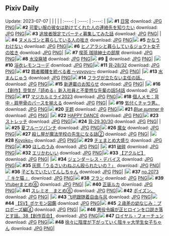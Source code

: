 ## Pixiv Daily
Update: 2023-07-07
|      |      |      |
| :----: | :----: | :----: |
|![](https://pixiv.microyu.workers.dev/c/240x480/img-master/img/2023/07/05/00/00/29/109625298_p0_master1200.jpg) **#1** [日常](https://www.pixiv.net/artworks/109625298) download: [JPG](https://pixiv.microyu.workers.dev/img-original/img/2023/07/05/00/00/29/109625298_p0.jpg) [PNG](https://pixiv.microyu.workers.dev/img-original/img/2023/07/05/00/00/29/109625298_p0.png)|![](https://pixiv.microyu.workers.dev/c/240x480/img-master/img/2023/07/05/18/00/52/109643548_p0_master1200.jpg) **#2** [可愛い服の彼女は助けてくれた人の連絡先を知りたい](https://www.pixiv.net/artworks/109643548) download: [JPG](https://pixiv.microyu.workers.dev/img-original/img/2023/07/05/18/00/52/109643548_p0.jpg) [PNG](https://pixiv.microyu.workers.dev/img-original/img/2023/07/05/18/00/52/109643548_p0.png)|![](https://pixiv.microyu.workers.dev/c/240x480/img-master/img/2023/07/05/07/50/07/109633483_p0_master1200.jpg) **#3** [追放者限定でパーティ募集してみた話](https://www.pixiv.net/artworks/109633483) download: [JPG](https://pixiv.microyu.workers.dev/img-original/img/2023/07/05/07/50/07/109633483_p0.jpg) [PNG](https://pixiv.microyu.workers.dev/img-original/img/2023/07/05/07/50/07/109633483_p0.png)|
|![](https://pixiv.microyu.workers.dev/c/240x480/img-master/img/2023/07/06/01/24/03/109657517_p0_master1200.jpg) **#4** [ヌメルゴンと暮らしている人の呟き](https://www.pixiv.net/artworks/109657517) download: [JPG](https://pixiv.microyu.workers.dev/img-original/img/2023/07/06/01/24/03/109657517_p0.jpg) [PNG](https://pixiv.microyu.workers.dev/img-original/img/2023/07/06/01/24/03/109657517_p0.png)|![](https://pixiv.microyu.workers.dev/c/240x480/img-master/img/2023/07/05/07/30/01/109633196_p0_master1200.jpg) **#5** [かなうわけない](https://www.pixiv.net/artworks/109633196) download: [JPG](https://pixiv.microyu.workers.dev/img-original/img/2023/07/05/07/30/01/109633196_p0.jpg) [PNG](https://pixiv.microyu.workers.dev/img-original/img/2023/07/05/07/30/01/109633196_p0.png)|![](https://pixiv.microyu.workers.dev/c/240x480/img-master/img/2023/07/06/01/22/25/109657484_p0_master1200.jpg) **#6** [ヒノアラシと暮らしているジョウト女子の呟き](https://www.pixiv.net/artworks/109657484) download: [JPG](https://pixiv.microyu.workers.dev/img-original/img/2023/07/06/01/22/25/109657484_p0.jpg) [PNG](https://pixiv.microyu.workers.dev/img-original/img/2023/07/06/01/22/25/109657484_p0.png)|
|![](https://pixiv.microyu.workers.dev/c/240x480/img-master/img/2023/07/06/00/00/44/109654977_p0_master1200.jpg) **#7** [喫茶 珈琲紳士の部屋](https://www.pixiv.net/artworks/109654977) download: [JPG](https://pixiv.microyu.workers.dev/img-original/img/2023/07/06/00/00/44/109654977_p0.jpg) [PNG](https://pixiv.microyu.workers.dev/img-original/img/2023/07/06/00/00/44/109654977_p0.png)|![](https://pixiv.microyu.workers.dev/c/240x480/img-master/img/2023/07/06/00/42/41/109656501_p0_master1200.jpg) **#8** [水没廃墟](https://www.pixiv.net/artworks/109656501) download: [JPG](https://pixiv.microyu.workers.dev/img-original/img/2023/07/06/00/42/41/109656501_p0.jpg) [PNG](https://pixiv.microyu.workers.dev/img-original/img/2023/07/06/00/42/41/109656501_p0.png)|![](https://pixiv.microyu.workers.dev/c/240x480/img-master/img/2023/07/05/00/23/10/109626388_p0_master1200.jpg) **#9** [🌸](https://www.pixiv.net/artworks/109626388) download: [JPG](https://pixiv.microyu.workers.dev/img-original/img/2023/07/05/00/23/10/109626388_p0.jpg) [PNG](https://pixiv.microyu.workers.dev/img-original/img/2023/07/05/00/23/10/109626388_p0.png)|
|![](https://pixiv.microyu.workers.dev/c/240x480/img-master/img/2023/07/06/00/04/26/109655281_p0_master1200.jpg) **#10** [浴衣レモンコーデ](https://www.pixiv.net/artworks/109655281) download: [JPG](https://pixiv.microyu.workers.dev/img-original/img/2023/07/06/00/04/26/109655281_p0.jpg) [PNG](https://pixiv.microyu.workers.dev/img-original/img/2023/07/06/00/04/26/109655281_p0.png)|![](https://pixiv.microyu.workers.dev/c/240x480/img-master/img/2023/07/05/00/02/37/109625563_p0_master1200.jpg) **#11** [背‐28/32](https://www.pixiv.net/artworks/109625563) download: [JPG](https://pixiv.microyu.workers.dev/img-original/img/2023/07/05/00/02/37/109625563_p0.jpg) [PNG](https://pixiv.microyu.workers.dev/img-original/img/2023/07/05/00/02/37/109625563_p0.png)|![](https://pixiv.microyu.workers.dev/c/240x480/img-master/img/2023/07/06/12/25/11/109666159_p0_master1200.jpg) **#12** [餓者髑髏を統べる者 〜yoyoyo〜](https://www.pixiv.net/artworks/109666159) download: [JPG](https://pixiv.microyu.workers.dev/img-original/img/2023/07/06/12/25/11/109666159_p0.jpg) [PNG](https://pixiv.microyu.workers.dev/img-original/img/2023/07/06/12/25/11/109666159_p0.png)|
|![](https://pixiv.microyu.workers.dev/c/240x480/img-master/img/2023/07/05/20/30/04/109647599_p0_master1200.jpg) **#13** [水まんじゅう](https://www.pixiv.net/artworks/109647599) download: [JPG](https://pixiv.microyu.workers.dev/img-original/img/2023/07/05/20/30/04/109647599_p0.jpg) [PNG](https://pixiv.microyu.workers.dev/img-original/img/2023/07/05/20/30/04/109647599_p0.png)|![](https://pixiv.microyu.workers.dev/c/240x480/img-master/img/2023/07/05/12/41/01/109637791_p0_master1200.jpg) **#14** [フラグが立たない主任の話。](https://www.pixiv.net/artworks/109637791) download: [JPG](https://pixiv.microyu.workers.dev/img-original/img/2023/07/05/12/41/01/109637791_p0.jpg) [PNG](https://pixiv.microyu.workers.dev/img-original/img/2023/07/05/12/41/01/109637791_p0.png)|![](https://pixiv.microyu.workers.dev/c/240x480/img-master/img/2023/07/06/03/30/27/109659478_p0_master1200.jpg) **#15** [新連載のお知らせ](https://www.pixiv.net/artworks/109659478) download: [JPG](https://pixiv.microyu.workers.dev/img-original/img/2023/07/06/03/30/27/109659478_p0.jpg) [PNG](https://pixiv.microyu.workers.dev/img-original/img/2023/07/06/03/30/27/109659478_p0.png)|
|![](https://pixiv.microyu.workers.dev/c/240x480/img-master/img/2023/07/06/18/01/04/109671901_p0_master1200.jpg) **#16** [【創作】空気が「読める」新入社員と不愛想な先輩の話54話](https://www.pixiv.net/artworks/109671901) download: [JPG](https://pixiv.microyu.workers.dev/img-original/img/2023/07/06/18/01/04/109671901_p0.jpg) [PNG](https://pixiv.microyu.workers.dev/img-original/img/2023/07/06/18/01/04/109671901_p0.png)|![](https://pixiv.microyu.workers.dev/c/240x480/img-master/img/2023/07/05/00/00/15/109625260_p0_master1200.jpg) **#17** [マジカルミライ2023](https://www.pixiv.net/artworks/109625260) download: [JPG](https://pixiv.microyu.workers.dev/img-original/img/2023/07/05/00/00/15/109625260_p0.jpg) [PNG](https://pixiv.microyu.workers.dev/img-original/img/2023/07/05/00/00/15/109625260_p0.png)|![](https://pixiv.microyu.workers.dev/c/240x480/img-master/img/2023/07/06/07/00/05/109661770_p0_master1200.jpg) **#18** [個人メモ：背中・肩甲骨のパースを揃える](https://www.pixiv.net/artworks/109661770) download: [JPG](https://pixiv.microyu.workers.dev/img-original/img/2023/07/06/07/00/05/109661770_p0.jpg) [PNG](https://pixiv.microyu.workers.dev/img-original/img/2023/07/06/07/00/05/109661770_p0.png)|
|![](https://pixiv.microyu.workers.dev/c/240x480/img-master/img/2023/07/05/20/30/55/109647636_p0_master1200.jpg) **#19** [気付くチャラ男。](https://www.pixiv.net/artworks/109647636) download: [JPG](https://pixiv.microyu.workers.dev/img-original/img/2023/07/05/20/30/55/109647636_p0.jpg) [PNG](https://pixiv.microyu.workers.dev/img-original/img/2023/07/05/20/30/55/109647636_p0.png)|![](https://pixiv.microyu.workers.dev/c/240x480/img-master/img/2023/07/06/10/02/31/109664098_p0_master1200.jpg) **#20** [无题](https://www.pixiv.net/artworks/109664098) download: [JPG](https://pixiv.microyu.workers.dev/img-original/img/2023/07/06/10/02/31/109664098_p0.jpg) [PNG](https://pixiv.microyu.workers.dev/img-original/img/2023/07/06/10/02/31/109664098_p0.png)|![](https://pixiv.microyu.workers.dev/c/240x480/img-master/img/2023/07/05/12/50/44/109637945_p0_master1200.jpg) **#21** [𝐵𝑙𝑢𝑒 𝑠𝑢𝑚𝑚𝑒𝑟 ❉](https://www.pixiv.net/artworks/109637945) download: [JPG](https://pixiv.microyu.workers.dev/img-original/img/2023/07/05/12/50/44/109637945_p0.jpg) [PNG](https://pixiv.microyu.workers.dev/img-original/img/2023/07/05/12/50/44/109637945_p0.png)|
|![](https://pixiv.microyu.workers.dev/c/240x480/img-master/img/2023/07/05/20/00/04/109646667_p0_master1200.jpg) **#22** [HAPPY DANCE](https://www.pixiv.net/artworks/109646667) download: [JPG](https://pixiv.microyu.workers.dev/img-original/img/2023/07/05/20/00/04/109646667_p0.jpg) [PNG](https://pixiv.microyu.workers.dev/img-original/img/2023/07/05/20/00/04/109646667_p0.png)|![](https://pixiv.microyu.workers.dev/c/240x480/img-master/img/2023/07/05/20/38/02/109647850_p0_master1200.jpg) **#23** [ストレッチ](https://www.pixiv.net/artworks/109647850) download: [JPG](https://pixiv.microyu.workers.dev/img-original/img/2023/07/05/20/38/02/109647850_p0.jpg) [PNG](https://pixiv.microyu.workers.dev/img-original/img/2023/07/05/20/38/02/109647850_p0.png)|![](https://pixiv.microyu.workers.dev/c/240x480/img-master/img/2023/07/06/00/03/35/109655230_p0_master1200.jpg) **#24** [背‐29,30/30](https://www.pixiv.net/artworks/109655230) download: [JPG](https://pixiv.microyu.workers.dev/img-original/img/2023/07/06/00/03/35/109655230_p0.jpg) [PNG](https://pixiv.microyu.workers.dev/img-original/img/2023/07/06/00/03/35/109655230_p0.png)|
|![](https://pixiv.microyu.workers.dev/c/240x480/img-master/img/2023/07/06/20/30/01/109675689_p0_master1200.jpg) **#25** [夏フルーツパンチ](https://www.pixiv.net/artworks/109675689) download: [JPG](https://pixiv.microyu.workers.dev/img-original/img/2023/07/06/20/30/01/109675689_p0.jpg) [PNG](https://pixiv.microyu.workers.dev/img-original/img/2023/07/06/20/30/01/109675689_p0.png)|![](https://pixiv.microyu.workers.dev/c/240x480/img-master/img/2023/07/05/12/09/52/109637199_p0_master1200.jpg) **#26** [魔女](https://www.pixiv.net/artworks/109637199) download: [JPG](https://pixiv.microyu.workers.dev/img-original/img/2023/07/05/12/09/52/109637199_p0.jpg) [PNG](https://pixiv.microyu.workers.dev/img-original/img/2023/07/05/12/09/52/109637199_p0.png)|![](https://pixiv.microyu.workers.dev/c/240x480/img-master/img/2023/07/06/00/06/09/109655364_p0_master1200.jpg) **#27** [殺し屋が魔法学校の先生になる話②](https://www.pixiv.net/artworks/109655364) download: [JPG](https://pixiv.microyu.workers.dev/img-original/img/2023/07/06/00/06/09/109655364_p0.jpg) [PNG](https://pixiv.microyu.workers.dev/img-original/img/2023/07/06/00/06/09/109655364_p0.png)|
|![](https://pixiv.microyu.workers.dev/c/240x480/img-master/img/2023/07/06/23/06/27/109625429_p0_master1200.jpg) **#28** [Koyoko~](https://www.pixiv.net/artworks/109625429) download: [JPG](https://pixiv.microyu.workers.dev/img-original/img/2023/07/06/23/06/27/109625429_p0.jpg) [PNG](https://pixiv.microyu.workers.dev/img-original/img/2023/07/06/23/06/27/109625429_p0.png)|![](https://pixiv.microyu.workers.dev/c/240x480/img-master/img/2023/07/06/12/01/08/109665778_p0_master1200.jpg) **#29** [チェまとめ大盛り](https://www.pixiv.net/artworks/109665778) download: [JPG](https://pixiv.microyu.workers.dev/img-original/img/2023/07/06/12/01/08/109665778_p0.jpg) [PNG](https://pixiv.microyu.workers.dev/img-original/img/2023/07/06/12/01/08/109665778_p0.png)|![](https://pixiv.microyu.workers.dev/c/240x480/img-master/img/2023/07/05/00/00/07/109625244_p0_master1200.jpg) **#30** [ほしのうみ](https://www.pixiv.net/artworks/109625244) download: [JPG](https://pixiv.microyu.workers.dev/img-original/img/2023/07/05/00/00/07/109625244_p0.jpg) [PNG](https://pixiv.microyu.workers.dev/img-original/img/2023/07/05/00/00/07/109625244_p0.png)|
|![](https://pixiv.microyu.workers.dev/c/240x480/img-master/img/2023/07/05/07/05/42/109629550_p0_master1200.jpg) **#31** [破碎](https://www.pixiv.net/artworks/109629550) download: [JPG](https://pixiv.microyu.workers.dev/img-original/img/2023/07/05/07/05/42/109629550_p0.jpg) [PNG](https://pixiv.microyu.workers.dev/img-original/img/2023/07/05/07/05/42/109629550_p0.png)|![](https://pixiv.microyu.workers.dev/c/240x480/img-master/img/2023/07/05/01/39/11/109628419_p0_master1200.jpg) **#32** [エリかわいい](https://www.pixiv.net/artworks/109628419) download: [JPG](https://pixiv.microyu.workers.dev/img-original/img/2023/07/05/01/39/11/109628419_p0.jpg) [PNG](https://pixiv.microyu.workers.dev/img-original/img/2023/07/05/01/39/11/109628419_p0.png)|![](https://pixiv.microyu.workers.dev/c/240x480/img-master/img/2023/07/06/08/04/19/109662671_p0_master1200.jpg) **#33** [【アクルビ】](https://www.pixiv.net/artworks/109662671) download: [JPG](https://pixiv.microyu.workers.dev/img-original/img/2023/07/06/08/04/19/109662671_p0.jpg) [PNG](https://pixiv.microyu.workers.dev/img-original/img/2023/07/06/08/04/19/109662671_p0.png)|
|![](https://pixiv.microyu.workers.dev/c/240x480/img-master/img/2023/07/05/00/12/33/109626035_p0_master1200.jpg) **#34** [ジェンダーレス・デバイス](https://www.pixiv.net/artworks/109626035) download: [JPG](https://pixiv.microyu.workers.dev/img-original/img/2023/07/05/00/12/33/109626035_p0.jpg) [PNG](https://pixiv.microyu.workers.dev/img-original/img/2023/07/05/00/12/33/109626035_p0.png)|![](https://pixiv.microyu.workers.dev/c/240x480/img-master/img/2023/07/05/15/41/32/109640669_p0_master1200.jpg) **#35** [灰原「うるさいわねぶん殴られたいの？」](https://www.pixiv.net/artworks/109640669) download: [JPG](https://pixiv.microyu.workers.dev/img-original/img/2023/07/05/15/41/32/109640669_p0.jpg) [PNG](https://pixiv.microyu.workers.dev/img-original/img/2023/07/05/15/41/32/109640669_p0.png)|![](https://pixiv.microyu.workers.dev/c/240x480/img-master/img/2023/07/05/19/50/33/109646421_p0_master1200.jpg) **#36** [子どもでいたいてんしちゃん](https://www.pixiv.net/artworks/109646421) download: [JPG](https://pixiv.microyu.workers.dev/img-original/img/2023/07/05/19/50/33/109646421_p0.jpg) [PNG](https://pixiv.microyu.workers.dev/img-original/img/2023/07/05/19/50/33/109646421_p0.png)|
|![](https://pixiv.microyu.workers.dev/c/240x480/img-master/img/2023/07/05/12/22/46/109637430_p0_master1200.jpg) **#37** [no.2073 『 キケ猫 』](https://www.pixiv.net/artworks/109637430) download: [JPG](https://pixiv.microyu.workers.dev/img-original/img/2023/07/05/12/22/46/109637430_p0.jpg) [PNG](https://pixiv.microyu.workers.dev/img-original/img/2023/07/05/12/22/46/109637430_p0.png)|![](https://pixiv.microyu.workers.dev/c/240x480/img-master/img/2023/07/05/00/01/09/109625416_p0_master1200.jpg) **#38** [フラン](https://www.pixiv.net/artworks/109625416) download: [JPG](https://pixiv.microyu.workers.dev/img-original/img/2023/07/05/00/01/09/109625416_p0.jpg) [PNG](https://pixiv.microyu.workers.dev/img-original/img/2023/07/05/00/01/09/109625416_p0.png)|![](https://pixiv.microyu.workers.dev/c/240x480/img-master/img/2023/07/05/17/48/05/109643153_p0_master1200.jpg) **#39** [Vtuberまとめ⑥](https://www.pixiv.net/artworks/109643153) download: [JPG](https://pixiv.microyu.workers.dev/img-original/img/2023/07/05/17/48/05/109643153_p0.jpg) [PNG](https://pixiv.microyu.workers.dev/img-original/img/2023/07/05/17/48/05/109643153_p0.png)|
|![](https://pixiv.microyu.workers.dev/c/240x480/img-master/img/2023/07/06/00/00/55/109655005_p0_master1200.jpg) **#40** [正装ルカ](https://www.pixiv.net/artworks/109655005) download: [JPG](https://pixiv.microyu.workers.dev/img-original/img/2023/07/06/00/00/55/109655005_p0.jpg) [PNG](https://pixiv.microyu.workers.dev/img-original/img/2023/07/06/00/00/55/109655005_p0.png)|![](https://pixiv.microyu.workers.dev/c/240x480/img-master/img/2023/07/05/17/01/30/109642171_p0_master1200.jpg) **#41** [スレミオ＿まとめ⑥](https://www.pixiv.net/artworks/109642171) download: [JPG](https://pixiv.microyu.workers.dev/img-original/img/2023/07/05/17/01/30/109642171_p0.jpg) [PNG](https://pixiv.microyu.workers.dev/img-original/img/2023/07/05/17/01/30/109642171_p0.png)|![](https://pixiv.microyu.workers.dev/c/240x480/img-master/img/2023/07/05/14/04/59/109639146_p0_master1200.jpg) **#42** [ポイズン。](https://www.pixiv.net/artworks/109639146) download: [JPG](https://pixiv.microyu.workers.dev/img-original/img/2023/07/05/14/04/59/109639146_p0.jpg) [PNG](https://pixiv.microyu.workers.dev/img-original/img/2023/07/05/14/04/59/109639146_p0.png)|
|![](https://pixiv.microyu.workers.dev/c/240x480/img-master/img/2023/07/05/10/18/26/109635459_p0_master1200.jpg) **#43** [飞吧跟随着自由与风](https://www.pixiv.net/artworks/109635459) download: [JPG](https://pixiv.microyu.workers.dev/img-original/img/2023/07/05/10/18/26/109635459_p0.jpg) [PNG](https://pixiv.microyu.workers.dev/img-original/img/2023/07/05/10/18/26/109635459_p0.png)|![](https://pixiv.microyu.workers.dev/c/240x480/img-master/img/2023/07/05/00/01/07/109625409_p0_master1200.jpg) **#44** [【SV】ポケモン図鑑](https://www.pixiv.net/artworks/109625409) download: [JPG](https://pixiv.microyu.workers.dev/img-original/img/2023/07/05/00/01/07/109625409_p0.jpg) [PNG](https://pixiv.microyu.workers.dev/img-original/img/2023/07/05/00/01/07/109625409_p0.png)|![](https://pixiv.microyu.workers.dev/c/240x480/img-master/img/2023/07/06/00/05/44/109655342_p0_master1200.jpg) **#45** [２歳差の幼なじみ：プロポーズ編④](https://www.pixiv.net/artworks/109655342) download: [JPG](https://pixiv.microyu.workers.dev/img-original/img/2023/07/06/00/05/44/109655342_p0.jpg) [PNG](https://pixiv.microyu.workers.dev/img-original/img/2023/07/06/00/05/44/109655342_p0.png)|
|![](https://pixiv.microyu.workers.dev/c/240x480/img-master/img/2023/07/06/21/43/24/109677906_p0_master1200.jpg) **#46** [悪役令嬢が正ヒロインを口説き落とす話。38【創作百合】](https://www.pixiv.net/artworks/109677906) download: [JPG](https://pixiv.microyu.workers.dev/img-original/img/2023/07/06/21/43/24/109677906_p0.jpg) [PNG](https://pixiv.microyu.workers.dev/img-original/img/2023/07/06/21/43/24/109677906_p0.png)|![](https://pixiv.microyu.workers.dev/c/240x480/img-master/img/2023/07/05/00/01/06/109625406_p0_master1200.jpg) **#47** [ロイヤル・フォーチュン](https://www.pixiv.net/artworks/109625406) download: [JPG](https://pixiv.microyu.workers.dev/img-original/img/2023/07/05/00/01/06/109625406_p0.jpg) [PNG](https://pixiv.microyu.workers.dev/img-original/img/2023/07/05/00/01/06/109625406_p0.png)|![](https://pixiv.microyu.workers.dev/c/240x480/img-master/img/2023/07/05/00/00/05/109625240_p0_master1200.jpg) **#48** [徐々に陰度が下がっていく陰キャ大学生女子ちゃん](https://www.pixiv.net/artworks/109625240) download: [JPG](https://pixiv.microyu.workers.dev/img-original/img/2023/07/05/00/00/05/109625240_p0.jpg) [PNG](https://pixiv.microyu.workers.dev/img-original/img/2023/07/05/00/00/05/109625240_p0.png)|

